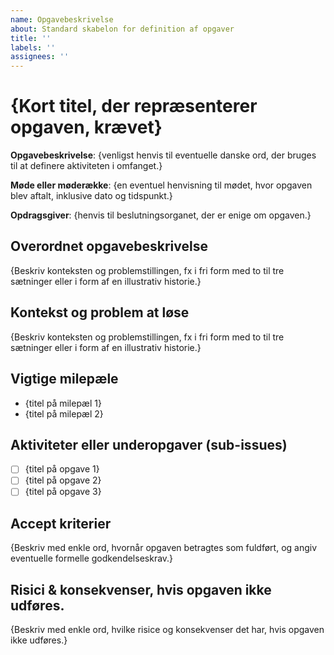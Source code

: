 ```yaml
---
name: Opgavebeskrivelse
about: Standard skabelon for definition af opgaver
title: ''
labels: ''
assignees: ''
---
```

# {Kort titel, der repræsenterer opgaven, krævet}

**Opgavebeskrivelse**: {venligst henvis til eventuelle danske ord, der bruges til at definere aktiviteten i omfanget.}

**Møde eller møderække**: {en eventuel henvisning til mødet, hvor opgaven blev aftalt, inklusive dato og tidspunkt.}

**Opdragsgiver**: {henvis til beslutningsorganet, der er enige om opgaven.}

## Overordnet opgavebeskrivelse
{Beskriv konteksten og problemstillingen, fx i fri form med to til tre sætninger eller i form af en illustrativ historie.}

## Kontekst og problem at løse
{Beskriv konteksten og problemstillingen, fx i fri form med to til tre sætninger eller i form af en illustrativ historie.}

## Vigtige milepæle
* {titel på milepæl 1}
* {titel på milepæl 2}

## Aktiviteter eller underopgaver (sub-issues)
- [ ] {titel på opgave 1}
- [ ] {titel på opgave 2}
- [ ] {titel på opgave 3}

## Accept kriterier 
{Beskriv med enkle ord, hvornår opgaven betragtes som fuldført, og angiv eventuelle formelle godkendelseskrav.}

## Risici & konsekvenser, hvis opgaven ikke udføres.
{Beskriv med enkle ord, hvilke risice og konsekvenser det har, hvis opgaven ikke udføres.}
